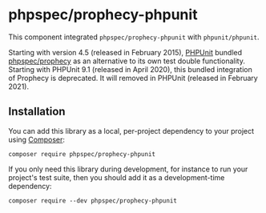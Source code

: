 # phpspec/prophecy-phpunit

This component integrated `phpspec/prophecy-phpunit` with `phpunit/phpunit`.

Starting with version 4.5 (released in February 2015), [PHPUnit](https://phpunit.de/) bundled [phpspec/prophecy](https://github.com/phpspec/prophecy) as an alternative to its own test double functionality. Starting with PHPUnit 9.1 (released in April 2020), this bundled integration of Prophecy is deprecated. It will removed in PHPUnit (released in February 2021).

## Installation

You can add this library as a local, per-project dependency to your project using [Composer](https://getcomposer.org/):

```
composer require phpspec/prophecy-phpunit
```

If you only need this library during development, for instance to run your project's test suite, then you should add it as a development-time dependency:

```
composer require --dev phpspec/prophecy-phpunit
```
